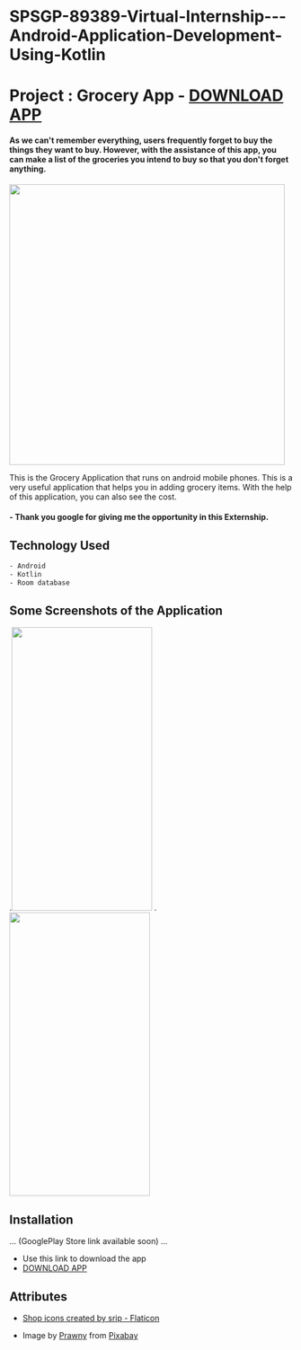 # SPSGP-89389-Virtual-Internship---Android-Application-Development-Using-Kotlin
# Project : Grocery App - [DOWNLOAD APP](https://www.mediafire.com/file/ru30iujlwyper9j/Grocery_Application.apk/file)

#### As we can't remember everything, users frequently forget to buy the things they want to buy. However, with the assistance of this app, you can make a list of the groceries you intend to buy so that you don't forget anything.


<img src= "https://user-images.githubusercontent.com/85965606/192114410-a8d8acc7-ad2f-4695-bbaa-9c5d32885aa9.jpg" width="490" height="500">



This is the Grocery Application that runs on android mobile phones. This is a very useful application that helps you in adding grocery items. With the help of this application, you can also see the cost.
#### - Thank you google for giving me the opportunity in this Externship.


## Technology Used
```bash
- Android 
- Kotlin
- Room database
```

## Some Screenshots of the Application 
.<img src= "https://user-images.githubusercontent.com/85965606/190863934-dd44f443-b848-43e0-b09b-3e81b3b6308c.jpeg" width="250" height="505">
.<img src= "https://user-images.githubusercontent.com/85965606/190863939-cb1dc95b-06b3-4b74-ba12-afef5662543e.jpeg" width="250" height="505">

## Installation
... (GooglePlay Store link available soon) ...

- Use this link to download the app  
- [DOWNLOAD APP](https://www.mediafire.com/file/ru30iujlwyper9j/Grocery_Application.apk/file)

## Attributes

- <a href="https://www.flaticon.com/free-icons/shop" title="shop icons">Shop icons created by srip - Flaticon</a>

- Image by <a href="https://pixabay.com/users/prawny-162579/?utm_source=link-attribution&amp;utm_medium=referral&amp;utm_campaign=image&amp;utm_content=1105587">Prawny</a> from <a href="https://pixabay.com//?utm_source=link-attribution&amp;utm_medium=referral&amp;utm_campaign=image&amp;utm_content=1105587">Pixabay</a>
  
